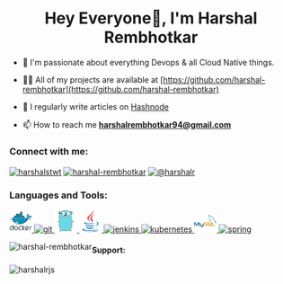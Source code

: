 <h1 align="center">Hey Everyone👋, I'm Harshal Rembhotkar</h1>

- 🌱 I'm passionate about everything Devops & all Cloud Native things.

- 👨‍💻 All of my projects are available at [https://github.com/harshal-rembhotkar](https://github.com/harshal-rembhotkar)

- 📝 I regularly write articles on [Hashnode](https://harshalr.hashnode.dev/)

- 📫 How to reach me **harshalrembhotkar94@gmail.com**

<h3 align="left">Connect with me:</h3>
<p align="left">
<a href="https://twitter.com/harshalstwt" target="blank"><img align="center" src="https://raw.githubusercontent.com/rahuldkjain/github-profile-readme-generator/master/src/images/icons/Social/twitter.svg" alt="harshalstwt" height="30" width="40" /></a>
<a href="https://linkedin.com/in/harshal-rembhotkar" target="blank"><img align="center" src="https://raw.githubusercontent.com/rahuldkjain/github-profile-readme-generator/master/src/images/icons/Social/linked-in-alt.svg" alt="harshal-rembhotkar" height="30" width="40" /></a>
<a href="https://hashnode.com/@harshalr" target="blank"><img align="center" src="https://raw.githubusercontent.com/rahuldkjain/github-profile-readme-generator/master/src/images/icons/Social/hashnode.svg" alt="@harshalr" height="30" width="40" /></a>
</p>

<h3 align="left">Languages and Tools:</h3>
<p align="left"> <a href="https://www.docker.com/" target="_blank" rel="noreferrer"> <img src="https://raw.githubusercontent.com/devicons/devicon/master/icons/docker/docker-original-wordmark.svg" alt="docker" width="40" height="40"/> </a> <a href="https://git-scm.com/" target="_blank" rel="noreferrer"> <img src="https://www.vectorlogo.zone/logos/git-scm/git-scm-icon.svg" alt="git" width="40" height="40"/> </a> <a href="https://golang.org" target="_blank" rel="noreferrer"> <img src="https://raw.githubusercontent.com/devicons/devicon/master/icons/go/go-original.svg" alt="go" width="40" height="40"/> </a> <a href="https://www.java.com" target="_blank" rel="noreferrer"> <img src="https://raw.githubusercontent.com/devicons/devicon/master/icons/java/java-original.svg" alt="java" width="40" height="40"/> </a> <a href="https://www.jenkins.io" target="_blank" rel="noreferrer"> <img src="https://www.vectorlogo.zone/logos/jenkins/jenkins-icon.svg" alt="jenkins" width="40" height="40"/> </a> <a href="https://kubernetes.io" target="_blank" rel="noreferrer"> <img src="https://www.vectorlogo.zone/logos/kubernetes/kubernetes-icon.svg" alt="kubernetes" width="40" height="40"/> </a> <a href="https://www.mysql.com/" target="_blank" rel="noreferrer"> <img src="https://raw.githubusercontent.com/devicons/devicon/master/icons/mysql/mysql-original-wordmark.svg" alt="mysql" width="40" height="40"/> </a> <a href="https://spring.io/" target="_blank" rel="noreferrer"> <img src="https://www.vectorlogo.zone/logos/springio/springio-icon.svg" alt="spring" width="40" height="40"/> </a> </p>



<p><img align="left" src="https://github-readme-stats.vercel.app/api/top-langs?username=harshal-rembhotkar&show_icons=true&locale=en&layout=compact" alt="harshal-rembhotkar" /></p>



<h4 align="left">Support:</h4>
<p><a href="https://www.buymeacoffee.com/harshalrjs"> <img align="left" src="https://cdn.buymeacoffee.com/buttons/v2/default-yellow.png" height="50" width="210" alt="harshalrjs" /></a></p><br><br>
